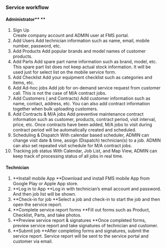 ### Service workflow

#### Administrator** **

1. Sign Up       
   Create company account and ADMIN user at FMS portal.
2. Add Users
   Add technician information such as name, email, mobile number, password, etc.
3. Add Products
   Add popular brands and model names of customer products.
4. Add Parts
   Add spare part name information such as brand, model, etc. This spare part list does not keep actual stock information. It will be used just for select list on the mobile service form.
5. Add Checklist
   Add your equipment checklist such as categories and items, etc.
6. Add Ad-hoc jobs
   Add job for on-demand service request from customer call. This is not the case of M/A contract jobs.
7. Add Customers \( and Contracts\)
   Add customer information such as name, contact, address, etc. You can also add contract information together when bulk uploading customers.
8. Add Contracts & M/A jobs
   Add preventive maintenance contract information such as customer, products, contract period, visit interval, price, etc. Once contracts have been added, M/A jobs to visit during contract period will be automatically created and scheduled.
9. Scheduling & Dispatch
   With calendar based scheduler, ADMIN can change visit date & time, assign \(Dispatch\) technician\(s\) to a job. ADMIN can also set repeated visit schedule for M/A contract jobs.
10. Tracking job status
   With Calendar, Job List, and Map View, ADMIN can keep track of processing status of all jobs in real time.

#### Technician

1. **Install mobile App       **Download and install FMS mobile App from Google Play or Apple App store.
2. **Log in to App       **Log in with technician’s email account and password. And then job list will be shown.
3. **Check-in for job       **Select a job and check-in to start the job and then open the service report.
4. **Complete service report forms       **Fill out forms such as Product, Checklist, Parts, and take photos.
5. **Preview service report & signatures       **Once completed forms, preview service report and take signatures of technician and customer.
6. **Submit job       **After completing forms and signatures, submit the service report. Service report will be sent to the service portal and customer via email.



